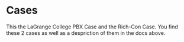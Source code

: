 # Cases

This the LaGrange College PBX Case and the Rich-Con Case. 
You find these 2 cases as well as a despriction of them in the docs above. 
